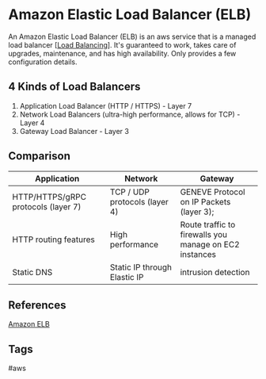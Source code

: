 # Amazon Elastic Load Balancer (ELB)

An Amazon Elastic Load Balancer (ELB) is an aws service that is a managed load balancer [[Load Balancing](./202309150454)]. It's guaranteed to work, takes care of upgrades, maintenance, and has high availability. Only provides a few configuration details.  

## 4 Kinds of Load Balancers
1. Application Load Balancer (HTTP / HTTPS) - Layer 7  
2. Network Load Balancers (ultra-high performance, allows for TCP) - Layer 4  
3. Gateway Load Balancer - Layer 3  

## Comparison
|Application|Network|Gateway|
|-----------|-------|-------|
|HTTP/HTTPS/gRPC protocols (layer 7)| TCP / UDP protocols (layer 4) |GENEVE Protocol on IP Packets (layer 3);  
|HTTP routing features|High performance|Route traffic to firewalls you manage on EC2 instances|
Static DNS|Static IP through Elastic IP|intrusion detection|

## References
[Amazon ELB](https://aws.amazon.com/elasticloadbalancing/)

## Tags
#aws
